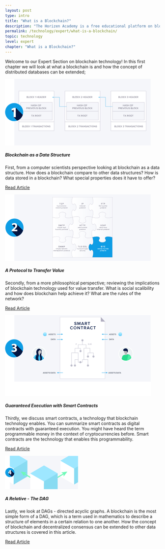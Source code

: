 ```yaml
---
layout: post
type: intro
title: "What is a Blockchain?"
description: "The Horizen Academy is a free educational platform on blockchain technology, cryptocurrency, and privacy. This chapter is is not available yet. We add content frequently, sign up for our newsletter for notifications when it's released."
permalink: /technology/expert/what-is-a-blockchain/
topic: technology
level: expert
chapter: "What is a Blockchain?"
---
```


Welcome to our Expert Section on blockchain technology!
In this first chapter we will look at what a blockchain is and how the concept of distributed databases can be extended;

<div class="row mt-5">
    <div class="col-md-3">
        <a href="{{ site.baseurl }}{% post_url /technology/expert/2022-01-02-blockchain-as-a-data-structure %}">
            <img src="/assets/post_files/technology/advanced/what-is-a-blockchain/DS2.svg" alt="Blockchain Data" />
        </a>
    </div>
    <div class="col-md-9">
        <h5 class="intro-article-title">Blockchain as a Data Structure</h5>
        <p class="mb-1">
            First, from a computer scientists perspective looking at blockchain as a data structure. How does a blockchain compare to other data structures? How is data stored in a blockchain? What special properties does it have to offer?
        </p>
        <p class="mb-0">
            <a class="font-weight-bold" href="{{ site.baseurl }}{% post_url /technology/expert/2022-01-02-blockchain-as-a-data-structure %}">Read Article</a>
        </p>
    </div>
</div>


<div class="row mt-5">
    <div class="col-md-3">
        <a href="{{ site.baseurl }}{% post_url /technology/expert/2022-01-03-a-protocol-to-transfer-value %}">
            <img src="/assets/post_files/technology/advanced/what-is-a-blockchain/VT2.svg" alt="Protocols" />
        </a>
    </div>
    <div class="col-md-9">
        <h5 class="intro-article-title">A Protocol to Transfer Value</h5>
        <p class="mb-1">
            Secondly, from a more philosophical perspective; reviewing the implications of blockchain technology used for value transfer. What is social scalibility and how does blockchain help achieve it? What are the rules of the network?
        </p>
        <p class="mb-0">
            <a class="font-weight-bold" href="{{ site.baseurl }}{% post_url /technology/expert/2022-01-03-a-protocol-to-transfer-value %}">Read Article</a>
        </p>
    </div>
</div>


<div class="row mt-5">
    <div class="col-md-3">
        <a href="{{ site.baseurl }}{% post_url /technology/expert/2022-01-04-guaranteed-execution-with-smart-contracts %}">
            <img src="/assets/post_files/technology/advanced/what-is-a-blockchain/SC2.svg" alt="Smart Contracts" />
        </a>
    </div>
    <div class="col-md-9">
        <h5 class="intro-article-title">Guaranteed Execution with Smart Contracts</h5>
        <p class="mb-1">
            Thirdly, we discuss smart contracts, a technology that blockchain technology enables. You can summarize smart contracts as digital contracts with guaranteed execution. You might have heard the term programmable money in the context of cryptocurrencies before. Smart contracts are the technology that enables this programmability.
        </p>
        <p class="mb-0">
            <a class="font-weight-bold" href="{{ site.baseurl }}{% post_url /technology/expert/2022-01-04-guaranteed-execution-with-smart-contracts %}">Read Article</a>
        </p>
    </div>
</div>


<div class="row mt-5">
    <div class="col-md-3">
        <a href="{{ site.baseurl }}{% post_url /technology/expert/2022-01-05-a-relative-the-dag %}">
            <img src="/assets/post_files/technology/expert/1.0-what-is-a-blockchain/dag-thumbnail.png" alt="DAG" />
        </a>
    </div>
    <div class="col-md-9">
        <h5 class="intro-article-title">A Relative - The DAG</h5>
        <p class="mb-1">
            Lastly, we look at DAGs - directed acyclic graphs. A blockchain is the most simple form of a DAG, which is a term used in mathematics to describe a structure of elements in a certain relation to one another. How the concept of blockchain and decentralized consensus can be extended to other data structures is covered in this article.
        </p>
        <p class="mb-0">
            <a class="font-weight-bold" href="{{ site.baseurl }}{% post_url /technology/expert/2022-01-05-a-relative-the-dag %}">Read Article</a>
        </p>
    </div>
</div>
